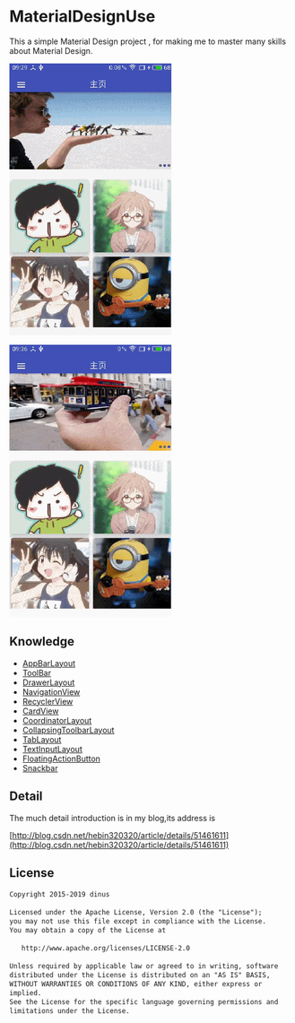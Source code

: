 # MaterialDesignUse

This a simple  Material Design  project , for making me to master many skills about Material Design.

![Image](https://github.com/Hebin320/ImageSave/blob/master/img/01.gif)

![Image](https://github.com/Hebin320/ImageSave/blob/master/img/04.gif)


## Knowledge ##
 - [AppBarLayout](https://developer.android.com/reference/android/support/design/widget/AppBarLayout.html)
 - [ToolBar](https://developer.android.com/reference/android/support/v7/widget/Toolbar.html)
 - [DrawerLayout](https://developer.android.com/reference/android/support/v4/widget/DrawerLayout.html)
 - [NavigationView](https://developer.android.com/reference/android/support/design/widget/NavigationView.html)
 - [RecyclerView](https://developer.android.com/reference/android/support/v7/widget/RecyclerView.html)
 - [CardView](https://developer.android.com/reference/android/support/v7/widget/CardView.html)
 - [CoordinatorLayout](https://developer.android.com/reference/android/support/design/widget/CoordinatorLayout.html)
 - [CollapsingToolbarLayout](https://developer.android.com/reference/android/support/design/widget/CollapsingToolbarLayout.html)
 - [TabLayout](https://developer.android.com/reference/android/support/design/widget/TabLayout.html)
 - [TextInputLayout](https://developer.android.com/reference/android/support/design/widget/TextInputLayout.html)
 - [FloatingActionButton](https://developer.android.com/reference/android/support/design/widget/FloatingActionButton.html)
 - [Snackbar](https://developer.android.com/reference/android/support/design/widget/Snackbar.html)


## Detail ##

The much detail introduction is in my blog,its address is

[http://blog.csdn.net/hebin320320/article/details/51461611](http://blog.csdn.net/hebin320320/article/details/51461611)


## License ##

```
Copyright 2015-2019 dinus

Licensed under the Apache License, Version 2.0 (the "License");
you may not use this file except in compliance with the License.
You may obtain a copy of the License at

   http://www.apache.org/licenses/LICENSE-2.0

Unless required by applicable law or agreed to in writing, software
distributed under the License is distributed on an "AS IS" BASIS,
WITHOUT WARRANTIES OR CONDITIONS OF ANY KIND, either express or implied.
See the License for the specific language governing permissions and
limitations under the License.
```
